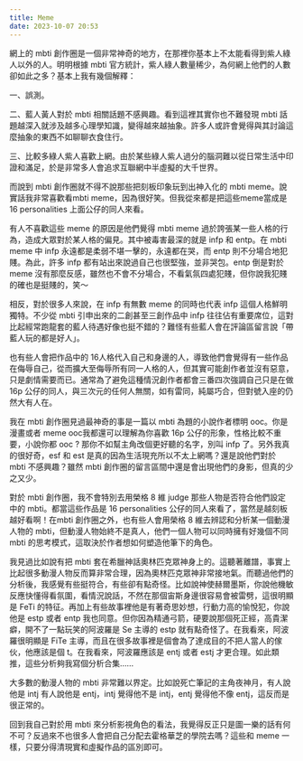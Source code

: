```yaml
---
title: Meme
date: 2023-10-07 20:53
---
```

網上的 mbti 創作圈是一個非常神奇的地方，在那裡你基本上不太能看得到紫人綠人以外的人。明明根據 mbti 官方統計，紫人綠人數量稀少，為何網上他們的人數卻如此之多？基本上我有幾個解釋：

一、誤測。

二、藍人黃人對於 mbti 相關話題不感興趣。看到這裡其實你也不難發現 mbti 話題越深入就涉及越多心理學知識，變得越來越抽象。許多人或許會覺得與其討論這麼抽象的東西不如聊聊衣食住行。

三、比較多綠人紫人喜歡上網。由於某些綠人紫人過分的腦洞難以從日常生活中印證和滿足，於是非常多人會追求互聯網中半虛擬的大千世界。

而說到 mbti 創作圈就不得不說那些把刻板印象玩到出神入化的 mbti meme。說實話我非常喜歡看mbti meme，因為很好笑。但我從來都是把這些meme當成是16 personalities 上面公仔的同人來看。

有人不喜歡這些 meme 的原因是他們覺得 mbti meme 過於誇張某一些人格的行為，造成大眾對於某人格的偏見。其中被毒害最深的就是 infp 和 entp。在 mbti meme 中 infp 永遠都是柔弱不堪一擊的，永遠都在哭，而 entp 則不分場合地犯賤。為此，許多 infp 都有站出來說過自己也很堅強，並非哭包。entp 倒是對於 meme 沒有那麼反感，雖然也不會不分場合，不看氣氛四處犯賤，但你說我犯賤的確也是挺賤的，笑～

相反，對於很多人來說，在 infp 有無數 meme 的同時也代表 infp 這個人格鮮明獨特。不少從 mbti 引申出來的二創甚至三創作品中 infp 往往佔有重要席位，這對比起經常跑龍套的藍人待遇好像也挺不錯的？難怪有些藍人會在評論區留言說「帶藍人玩的都是好人」。

也有些人會把作品中的 16人格代入自己和身邊的人，導致他們會覺得有一些作品在侮辱自己，從而擴大至侮辱所有同一人格的人，但其實可能創作者並沒有惡意，只是劇情需要而已。通常為了避免這種情況創作者都會三番四次強調自己只是在做 16p 公仔的同人，與三次元的任何人無關，如有雷同，純屬巧合，但對號入座的仍然大有人在。

我在 mbti 創作圈見過最神奇的事是一篇以 mbti 為題的小說作者標明 ooc。你是漫畫或者 meme ooc我都還可以理解為你喜歡 16p 公仔的形象，性格比較不重要，小說你都 ooc ? 那你不如幫主角改個更好聽的名字，別叫 infp 了。另外我真的很好奇，esf 和 est 是真的因為生活現充所以不太上網嗎？還是說他們對於 mbti 不感興趣？雖然 mbti 創作圈的留言區間中還是會出現他們的身影，但真的少之又少。

對於 mbti 創作圈，我不會特別去用榮格 8 維 judge 那些人物是否符合他們設定中的 mbti。都當這些作品是 16 personalities 公仔的同人來看了，當然是越刻板越好看啊！在mbti 創作圈之外，也有些人會用榮格 8 維去辨認和分析某一個動漫人物的 mbti，但動漫人物始終不是真人，他們一個人物可以同時擁有好幾個不同 mbti 的思考模式，這取決於作者想如何塑造他筆下的角色。

我見過比如說有把 mbti 套在希臘神話奧林匹克眾神身上的。這聽著離譜，事實上比起很多動漫人物反而算非常合理，因為奧林匹克眾神非常接地氣。而聽過他們的分析後，我感覺有些挺符合，有些卻有點奇怪。比如說神使赫爾墨斯，你說他機敏反應快懂得看氛圍，看情況說話，不然在那個宙斯身邊很容易會被雷劈，這很明顯是 FeTi 的特征。再加上有些故事裡他是有著奇思妙想，行動力高的愉悅犯，你說他是 estp 或者 entp 我也同意。但你因為精通弓箭，硬要說那個死正經，高貴潔癖，開不了一點玩笑的阿波羅是 Se 主導的 estp 就有點奇怪了。在我看來，阿波羅很明顯是 FiTe 主導，而且在很多故事裡是個會為了達成目的不把人當人的傢伙，他應該是個 t。在我看來，阿波羅應該是 entj 或者 estj 才更合理。如此類推，這些分析夠我寫個分析合集……

大多數的動漫人物的 mbti 非常難以界定。比如說死亡筆記的主角夜神月，有人說他是 intj 有人說他是 entj，intj 覺得他不是 intj，entj 覺得他不像 entj，這反而是很正常的。

回到我自己對於用 mbti 來分析影視角色的看法，我覺得反正只是圖一樂的話有何不可？反過來不也很多人會把自己分配去霍格華芝的學院去嗎？這些和 meme 一樣，只要分得清現實和虛擬作品的區別即可。